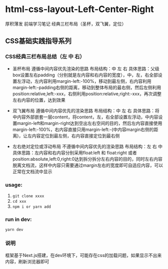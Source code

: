 # html-css-layout-Left-Center-Right
厚积薄发 前端学习笔记 经典三栏布局（圣杯，双飞翼，定位）

## CSS基础实践指导系列

### CSS经典三栏布局总结（左 中 右）
- 圣杯布局
遵循中间内容优先渲染的思路
布局结构：中 左 右
具体思路：父级box设置左右padding（分别就是左内容和右内容的宽度），中，左，右全部设置左浮动，左内容利用margin-left:-100%，移动到最左侧，右内容利用margin-left:-padding右侧的距离，移动到整体布局的最右侧，然后左侧利用position:relative,left:-xxx，右侧利用position:relative,right:-xxx，再次调整左右内容的位置，达到效果

- 双飞翼布局
遵循中间内容优先的渲染思路
布局结构：中 左 右
具体思路：将中内容外部嵌套一层content，将content，左，右全部设置左浮动，中内容设置margin-left和margin-right达到空出左右空间的目的，然后左内容直接使用margin-left:-100%，右内容直接只用margin-left:-(中内容margin右侧的距离)，让左内容定位到最左侧，右内容直接定位到最右侧

- 左右绝对定位或浮动布局
不遵循中间内容优先的渲染思路
布局结构：左 右 中
具体思路：左内容和右内容分别采用float:left 和 float:right 或者 position:absolute,left:0,right:0达到拆分拆分左右内容的目的，同时左右内容脱离文档流，这样中内容只需要通过margin左右的宽度即可自适应内容，可以正常在文档流中显示


### usage:
1. `git clone xxxx`
2. `cd xxx`
3. `npm i or yarn add`

### run in dev:
`yarn dev`

### 说明
框架基于Next.js搭建，在dev环境下，可能存在css的加载问题，如果显示不出来内容，刷新浏览器即可
